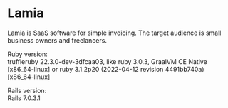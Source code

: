 # Lamia

Lamia is SaaS software for simple invoicing. The target audience is small business owners and freelancers.

Ruby version:\
truffleruby 22.3.0-dev-3dfcaa03, like ruby 3.0.3, GraalVM CE Native [x86_64-linux] or ruby 3.1.2p20 (2022-04-12 revision 4491bb740a) [x86_64-linux]

Rails version:\
Rails 7.0.3.1
